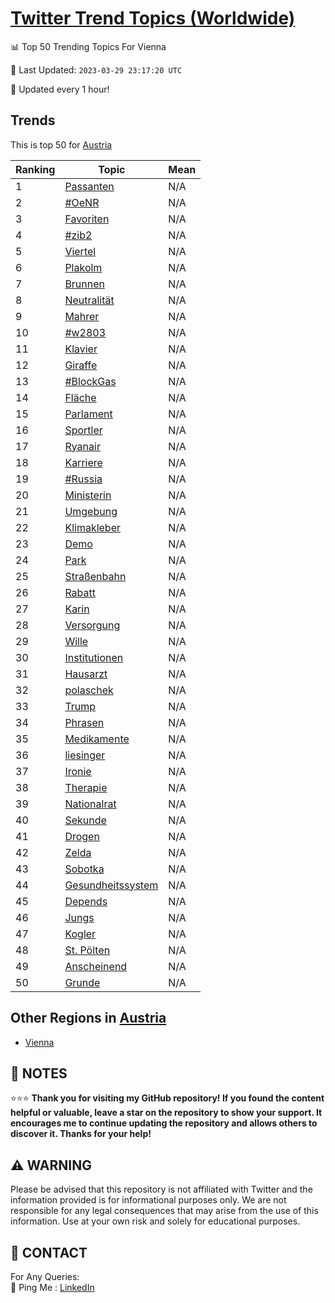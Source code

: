[Twitter Trend Topics (Worldwide)](https://github.com/ErcinDedeoglu/Twitter-Trend-Topics)
==========


📊 Top 50 Trending Topics For Vienna

📆 Last Updated: `2023-03-29 23:17:20 UTC`

🔧 Updated every 1 hour!


## Trends

This is top 50 for [Austria](</Austria>)

| Ranking | Topic | Mean |
| ------- | ------------ | ------------ |
| 1 | [Passanten](http://twitter.com/search?q=Passanten) | N/A |
| 2 | [#OeNR](http://twitter.com/search?q=%23OeNR) | N/A |
| 3 | [Favoriten](http://twitter.com/search?q=Favoriten) | N/A |
| 4 | [#zib2](http://twitter.com/search?q=%23zib2) | N/A |
| 5 | [Viertel](http://twitter.com/search?q=Viertel) | N/A |
| 6 | [Plakolm](http://twitter.com/search?q=Plakolm) | N/A |
| 7 | [Brunnen](http://twitter.com/search?q=Brunnen) | N/A |
| 8 | [Neutralität](http://twitter.com/search?q=Neutralit%c3%a4t) | N/A |
| 9 | [Mahrer](http://twitter.com/search?q=Mahrer) | N/A |
| 10 | [#w2803](http://twitter.com/search?q=%23w2803) | N/A |
| 11 | [Klavier](http://twitter.com/search?q=Klavier) | N/A |
| 12 | [Giraffe](http://twitter.com/search?q=Giraffe) | N/A |
| 13 | [#BlockGas](http://twitter.com/search?q=%23BlockGas) | N/A |
| 14 | [Fläche](http://twitter.com/search?q=Fl%c3%a4che) | N/A |
| 15 | [Parlament](http://twitter.com/search?q=Parlament) | N/A |
| 16 | [Sportler](http://twitter.com/search?q=Sportler) | N/A |
| 17 | [Ryanair](http://twitter.com/search?q=Ryanair) | N/A |
| 18 | [Karriere](http://twitter.com/search?q=Karriere) | N/A |
| 19 | [#Russia](http://twitter.com/search?q=%23Russia) | N/A |
| 20 | [Ministerin](http://twitter.com/search?q=Ministerin) | N/A |
| 21 | [Umgebung](http://twitter.com/search?q=Umgebung) | N/A |
| 22 | [Klimakleber](http://twitter.com/search?q=Klimakleber) | N/A |
| 23 | [Demo](http://twitter.com/search?q=Demo) | N/A |
| 24 | [Park](http://twitter.com/search?q=Park) | N/A |
| 25 | [Straßenbahn](http://twitter.com/search?q=Stra%c3%9fenbahn) | N/A |
| 26 | [Rabatt](http://twitter.com/search?q=Rabatt) | N/A |
| 27 | [Karin](http://twitter.com/search?q=Karin) | N/A |
| 28 | [Versorgung](http://twitter.com/search?q=Versorgung) | N/A |
| 29 | [Wille](http://twitter.com/search?q=Wille) | N/A |
| 30 | [Institutionen](http://twitter.com/search?q=Institutionen) | N/A |
| 31 | [Hausarzt](http://twitter.com/search?q=Hausarzt) | N/A |
| 32 | [polaschek](http://twitter.com/search?q=polaschek) | N/A |
| 33 | [Trump](http://twitter.com/search?q=Trump) | N/A |
| 34 | [Phrasen](http://twitter.com/search?q=Phrasen) | N/A |
| 35 | [Medikamente](http://twitter.com/search?q=Medikamente) | N/A |
| 36 | [liesinger](http://twitter.com/search?q=liesinger) | N/A |
| 37 | [Ironie](http://twitter.com/search?q=Ironie) | N/A |
| 38 | [Therapie](http://twitter.com/search?q=Therapie) | N/A |
| 39 | [Nationalrat](http://twitter.com/search?q=Nationalrat) | N/A |
| 40 | [Sekunde](http://twitter.com/search?q=Sekunde) | N/A |
| 41 | [Drogen](http://twitter.com/search?q=Drogen) | N/A |
| 42 | [Zelda](http://twitter.com/search?q=Zelda) | N/A |
| 43 | [Sobotka](http://twitter.com/search?q=Sobotka) | N/A |
| 44 | [Gesundheitssystem](http://twitter.com/search?q=Gesundheitssystem) | N/A |
| 45 | [Depends](http://twitter.com/search?q=Depends) | N/A |
| 46 | [Jungs](http://twitter.com/search?q=Jungs) | N/A |
| 47 | [Kogler](http://twitter.com/search?q=Kogler) | N/A |
| 48 | [St. Pölten](http://twitter.com/search?q=St.+P%c3%b6lten) | N/A |
| 49 | [Anscheinend](http://twitter.com/search?q=Anscheinend) | N/A |
| 50 | [Grunde](http://twitter.com/search?q=Grunde) | N/A |



## Other Regions in [Austria](</Austria>)

* [Vienna](</Austria/Vienna.md>)



## 📝 NOTES

⭐⭐⭐ **Thank you for visiting my GitHub repository! If you found the content helpful or valuable, leave a star on the repository to show your support. It encourages me to continue updating the repository and allows others to discover it. Thanks for your help!**


## ⚠️ WARNING

Please be advised that this repository is not affiliated with Twitter and the information provided is for informational purposes only. We are not responsible for any legal consequences that may arise from the use of this information. Use at your own risk and solely for educational purposes.


## 📨 CONTACT

 For Any Queries:  
            🏓 Ping Me : [LinkedIn](https://www.linkedin.com/in/ercindedeoglu/)
